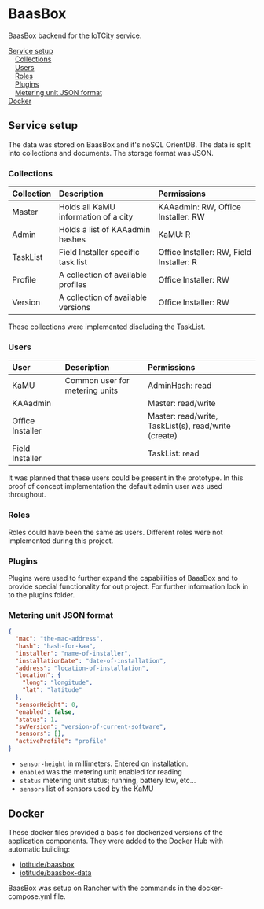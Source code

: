 # BaasBox

BaasBox backend for the IoTCity service.

<!-- MDTOC maxdepth:6 firsth1:2 numbering:0 flatten:0 bullets:0 updateOnSave:1 -->

[Service setup](#service-setup)   
&emsp;[Collections](#collections)   
&emsp;[Users](#users)   
&emsp;[Roles](#roles)   
&emsp;[Plugins](#plugins)   
&emsp;[Metering unit JSON format](#metering-unit-json-format)   
[Docker](#docker)   

<!-- /MDTOC -->

## Service setup

The data was stored on BaasBox and it's noSQL OrientDB. The data is split into collections and documents. The storage format was JSON.

### Collections

| Collection | Description | Permissions |
| :--- | :--- | :--- |
| Master | Holds all KaMU information of a city | KAAadmin: RW, Office Installer: RW |
| Admin | Holds a list of KAAadmin hashes | KaMU: R |
| TaskList | Field Installer specific task list | Office Installer: RW, Field Installer: R |
| Profile | A collection of available profiles | Office Installer: RW |
| Version | A collection of available versions | Office Installer: RW |

These collections were implemented discluding the TaskList.

### Users

| User | Description | Permissions |
| :--- | :--- | :--- |
| KaMU | Common user for metering units | AdminHash: read |
| KAAadmin |  | Master: read/write |
| Office Installer |  | Master: read/write, TaskList(s), read/write (create) |
| Field Installer |  | TaskList: read |

It was planned that these users could be present in the prototype. In this proof of concept implementation the default admin user was used throughout.

### Roles

Roles could have been the same as users. Different roles were not implemented during this project.

### Plugins

Plugins were used to further expand the capabilities of BaasBox and to provide special functionality for out project. For further information look in to the plugins folder.

### Metering unit JSON format

```json
{
  "mac": "the-mac-address",
  "hash": "hash-for-kaa",
  "installer": "name-of-installer",
  "installationDate": "date-of-installation",
  "address": "location-of-installation",
  "location": {
    "long": "longitude",
    "lat": "latitude"
  },
  "sensorHeight": 0,
  "enabled": false,
  "status": 1,
  "swVersion": "version-of-current-software",
  "sensors": [],
  "activeProfile": "profile"
}
```

* `sensor-height` in millimeters. Entered on installation.
* `enabled` was the metering unit enabled for reading
* `status` metering unit status; running, battery low, etc...
* `sensors` list of sensors used by the KaMU


## Docker

These docker files provided a basis for dockerized versions of the application components. They were added to the Docker Hub with automatic building:

- [iotitude/baasbox](https://hub.docker.com/r/iotitude/baasbox/)
- [iotitude/baasbox-data](https://hub.docker.com/r/iotitude/baasbox-data/)

BaasBox was setup on Rancher with the commands in the docker-compose.yml file.
